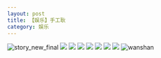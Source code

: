 ```yaml
---
layout: post
title: 【娱乐】手工耿
category: 娱乐
---
```

![story_new_final](http://rab41f8zg.hd-bkt.clouddn.com/img/story_new_final_0322.png)
![](http://rab41f8zg.hd-bkt.clouddn.com/img/entertainment-220322-1.jpg)
![](http://rab41f8zg.hd-bkt.clouddn.com/img/entertainment-220322-2.PNG)
![](http://rab41f8zg.hd-bkt.clouddn.com/img/entertainment-220322-3.PNG)
![](http://rab41f8zg.hd-bkt.clouddn.com/img/entertainment-220322-4.PNG)
![](http://rab41f8zg.hd-bkt.clouddn.com/img/entertainment-220322-5.PNG)
![](http://rab41f8zg.hd-bkt.clouddn.com/img/entertainment-220322-6.PNG)
![](http://rab41f8zg.hd-bkt.clouddn.com/img/entertainment-220322-7.PNG)
![wanshan](http://rab41f8zg.hd-bkt.clouddn.com/img/wanshan.png)

